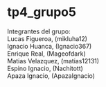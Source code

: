 # tp4_grupo5 <br>
Integrantes del grupo: <br>
Lucas Figueroa, (mikluha12) <br>
Ignacio Huanca, (Ignacio367) <br>
Enrique Real, (Mageofdark) <br>
Matias Velazquez, (matias12131) <br>
Espino Ignacio, (Nachitott) <br>
Apaza Ignacio, (ApazaIgnacio) <br>
